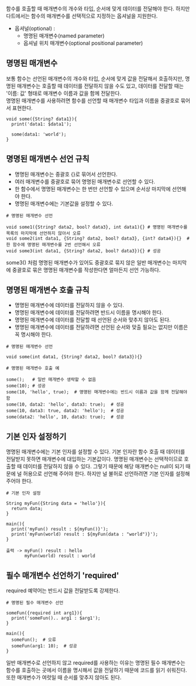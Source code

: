 함수를 호출할 때 매개변수의 개수와 타입, 순서에 맞게 데이터를 전달해야 한다. 하지만 다트에서는 함수의 매개변수를 선택적으로 지정하는 옵셔널을 지원한다.
- 옵셔널(optional) :
  - 명명된 매개변수(named parameter)
  - 옵셔널 위치 매개변수(optional positional parameter)

## 명명된 매개변수
보통 함수는 선언된 매개변수의 개수와 타입, 순서에 맞게 값을 전달해서 호출하지만, 명명된 매개변수는 호출할 때 데이터를 전달하지 않을 수도 있고, 데이터를 전달할 때는 '이름: 값' 형태로 매개변수 이름과 값을 함께 전달한다.  
명명된 매개변수를 사용하려면 함수를 선언할 때 매개변수 타입과 이름을 중괄호로 묶어서 표현한다.
```
void some({String? data1}){
  print('data1: $data1');

  some(data1: 'world');
}
```

## 명명된 매개변수 선언 규칙
- 명명된 매개변수는 중괄호 {}로 묶어서 선언한다.
- 여러 매개변수를 중괄호로 묶어 명명된 매개변수로 선언할 수 있다.
- 한 함수에서 명명된 매개변수는 한 번만 선언할 수 있으며 순서상 마지막에 선언해야 한다.
- 명명된 매개변수에는 기본값을 설정할 수 있다.

```
# 명명된 매개변수 선언

void some1({String? data2, bool? data3}, int data1){} # 명명된 매개변수를 목록의 마지막에 선언하지 않아서 오류
void some2(int data1, {String? data2, bool? data3}, {int? data4}){}  # 한 함수에 명명된 매개변수를 2번 선언해서 오류
void some3(int data1, {String? data2, bool? data3}){} # 성공
```
some3() 처럼 명명된 매개변수가 있어도 중괄호로 묶지 않은 일반 매개변수는 마지막에 중괄호로 묶은 명명된 매개변수를 작성한다면 얼마든지 선언 가능하다. 

## 명명된 매개변수 호출 규칙
- 명명된 매개변수에 데이터를 전달하지 않을 수 있다.
- 명명된 매개변수에 데이터를 전달하려면 반드시 이름을 명시해야 한다.
- 명명된 매개변수에 데이터를 전달할 때 선언된 순서와 맞추지 않아도 된다.
- 명명된 매개변수에 데이터를 전달하려면 선언된 순서와 맞출 필요는 없지만 이름은 꼭 명시해야 한다.

```
# 명명된 매개변수 선언

void some(int data1, {String? data2, bool? data3}){}

# 명명된 매개변수 호출 예

some();   # 일반 매개변수 생략할 수 없음
some(10); # 성공
some(10, 'hello', true);  # 명명된 매개변수에는 반드시 이름과 값을 함께 전달해야 함
some(10, data2: 'hello', data3: true);  # 성공
some(10, data3: true, data2: 'hello');  # 성공
some(data2: 'hello', 10, data3: true);  # 성공
```

## 기본 인자 설정하기

명명된 매개변수에는 기본 인자를 설정할 수 있다. 기본 인자란 함수 호출 때 데이터를 전달받지 못하면 매개변수에 대입하는 기본값이다. 명명된 매개변수는 선택적이므로 호출할 때 데이터를 전달하지 않을 수 있다. 그렇기 때문에 해당 매개변수는 null이 되기 때문에 널 허용으로 선언해 주어야 한다. 하지만 널 불허로 선언하려면 기본 인자를 설정해 주어야 한다.
```
# 기본 인자 설정

String myFun({String data = 'hello'}){
  return data;
}

main(){
  print('myFun() result : ${myFun()}');
  print('myFun(world) result : ${myFun(data : "world")}');
}

출력 -> myFun() result : hello
       myFun(world) result : world

```

## 필수 매개변수 선언하기 'required'
required 예약어는 반드시 값을 전달받도록 강제한다.
```
# 명명된 필수 매개변수 선언

someFun({required int arg1}){
  print('someFun().. arg1 : $arg1');
}

main(){
  someFun();  # 오류
  someFun(arg1: 10);  # 성공
}
```
일반 매개변수로 선언하지 않고 required를 사용하는 이유는 명명된 필수 매개변수는 함수를 호출하는 곳에서 이름을 명시해서 값을 전달하기 때문에 코드를 읽기 쉬워진다. 또한 매개변수가 여럿일 때 순서를 맞추지 않아도 된다.